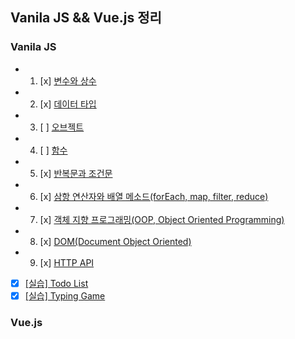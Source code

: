 ## Vanila JS && Vue.js 정리

### Vanila JS

- 1. [x] [변수와 상수](vanilaJS/basic.md)
- 2. [x] [데이터 타입](vanilaJS/DataType.md)
- 3. [ ] [오브젝트](vanilaJS/Object.md)
- 4. [ ] [함수](vanilaJS/Function.md)
- 5. [x] [반복문과 조건문](vanilaJS/Condition_Loop.md)
- 6. [x] [삼항 연산자와 배열 메소드(forEach, map, filter, reduce)](vanilaJS/Array_Method.md)
- 7. [x] [객체 지향 프로그래밍(OOP, Object Oriented Programming)](vanilaJS/OOP.md)
- 8. [x] [DOM(Document Object Oriented)](vanilaJS/DOM.md)
- 9. [x] [HTTP API](vanilaJS/Http_Api.md)

- [x] [[실습] Todo List](vanilaJS/js-todo/README.md)
- [x] [[실습] Typing Game](vanilaJS/typing-game/README.md)

### Vue.js

